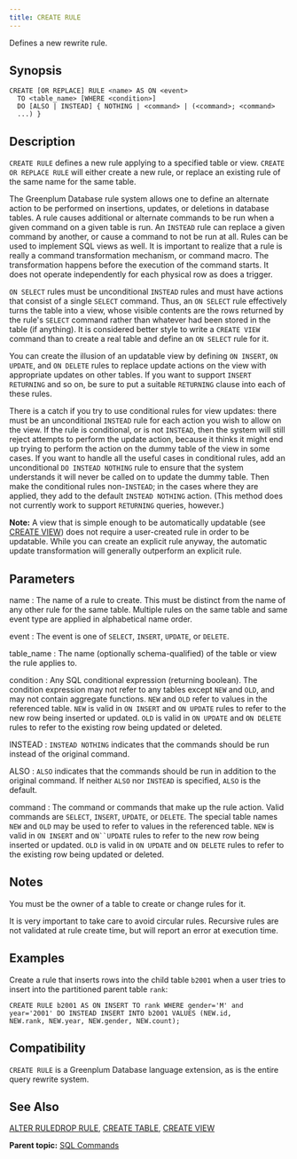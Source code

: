 ```yaml
---
title: CREATE RULE 
---
```


Defines a new rewrite rule.

## <a id="section2"></a>Synopsis 

``` {#sql_command_synopsis}
CREATE [OR REPLACE] RULE <name> AS ON <event>
  TO <table_name> [WHERE <condition>] 
  DO [ALSO | INSTEAD] { NOTHING | <command> | (<command>; <command> 
  ...) }
```

## <a id="section3"></a>Description 

`CREATE RULE` defines a new rule applying to a specified table or view. `CREATE OR REPLACE RULE` will either create a new rule, or replace an existing rule of the same name for the same table.

The Greenplum Database rule system allows one to define an alternate action to be performed on insertions, updates, or deletions in database tables. A rule causes additional or alternate commands to be run when a given command on a given table is run. An `INSTEAD` rule can replace a given command by another, or cause a command to not be run at all. Rules can be used to implement SQL views as well. It is important to realize that a rule is really a command transformation mechanism, or command macro. The transformation happens before the execution of the command starts. It does not operate independently for each physical row as does a trigger.

`ON SELECT` rules must be unconditional `INSTEAD` rules and must have actions that consist of a single `SELECT` command. Thus, an `ON SELECT` rule effectively turns the table into a view, whose visible contents are the rows returned by the rule's `SELECT` command rather than whatever had been stored in the table \(if anything\). It is considered better style to write a `CREATE VIEW` command than to create a real table and define an `ON SELECT` rule for it.

You can create the illusion of an updatable view by defining `ON INSERT`, `ON UPDATE`, and `ON DELETE` rules to replace update actions on the view with appropriate updates on other tables. If you want to support `INSERT RETURNING` and so on, be sure to put a suitable `RETURNING` clause into each of these rules.

There is a catch if you try to use conditional rules for view updates: there must be an unconditional `INSTEAD` rule for each action you wish to allow on the view. If the rule is conditional, or is not `INSTEAD`, then the system will still reject attempts to perform the update action, because it thinks it might end up trying to perform the action on the dummy table of the view in some cases. If you want to handle all the useful cases in conditional rules, add an unconditional `DO INSTEAD NOTHING` rule to ensure that the system understands it will never be called on to update the dummy table. Then make the conditional rules non-`INSTEAD`; in the cases where they are applied, they add to the default `INSTEAD NOTHING` action. \(This method does not currently work to support `RETURNING` queries, however.\)

**Note:** A view that is simple enough to be automatically updatable \(see [CREATE VIEW](CREATE_VIEW.html)\) does not require a user-created rule in order to be updatable. While you can create an explicit rule anyway, the automatic update transformation will generally outperform an explicit rule.

## <a id="section4"></a>Parameters 

name
:   The name of a rule to create. This must be distinct from the name of any other rule for the same table. Multiple rules on the same table and same event type are applied in alphabetical name order.

event
:   The event is one of `SELECT`, `INSERT`, `UPDATE`, or `DELETE`.

table\_name
:   The name \(optionally schema-qualified\) of the table or view the rule applies to.

condition
:   Any SQL conditional expression \(returning boolean\). The condition expression may not refer to any tables except `NEW` and `OLD`, and may not contain aggregate functions. `NEW` and `OLD` refer to values in the referenced table. `NEW` is valid in `ON INSERT` and `ON UPDATE` rules to refer to the new row being inserted or updated. `OLD` is valid in `ON UPDATE` and `ON DELETE` rules to refer to the existing row being updated or deleted.

INSTEAD
:   `INSTEAD NOTHING` indicates that the commands should be run instead of the original command.

ALSO
:   `ALSO` indicates that the commands should be run in addition to the original command. If neither `ALSO` nor `INSTEAD` is specified, `ALSO` is the default.

command
:   The command or commands that make up the rule action. Valid commands are `SELECT`, `INSERT`, `UPDATE`, or `DELETE`. The special table names `NEW` and `OLD` may be used to refer to values in the referenced table. `NEW` is valid in `ON INSERT` and `ON``UPDATE` rules to refer to the new row being inserted or updated. `OLD` is valid in `ON UPDATE` and `ON DELETE` rules to refer to the existing row being updated or deleted.

## <a id="section5"></a>Notes 

You must be the owner of a table to create or change rules for it.

It is very important to take care to avoid circular rules. Recursive rules are not validated at rule create time, but will report an error at execution time.

## <a id="section6"></a>Examples 

Create a rule that inserts rows into the child table `b2001` when a user tries to insert into the partitioned parent table `rank`:

```
CREATE RULE b2001 AS ON INSERT TO rank WHERE gender='M' and 
year='2001' DO INSTEAD INSERT INTO b2001 VALUES (NEW.id, 
NEW.rank, NEW.year, NEW.gender, NEW.count);
```

## <a id="section7"></a>Compatibility 

`CREATE RULE` is a Greenplum Database language extension, as is the entire query rewrite system.

## <a id="section8"></a>See Also 

[ALTER RULE](ALTER_RULE.html)[DROP RULE](DROP_RULE.html), [CREATE TABLE](CREATE_TABLE.html), [CREATE VIEW](CREATE_VIEW.html)

**Parent topic:** [SQL Commands](../sql_commands/sql_ref.html)

